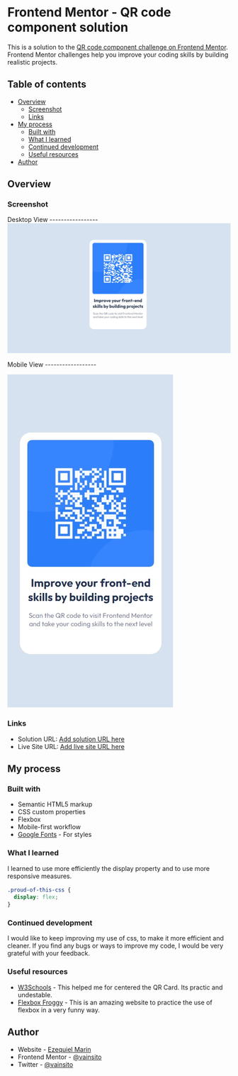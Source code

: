 # Frontend Mentor - QR code component solution

This is a solution to the [QR code component challenge on Frontend Mentor](https://www.frontendmentor.io/challenges/qr-code-component-iux_sIO_H). Frontend Mentor challenges help you improve your coding skills by building realistic projects. 

## Table of contents

- [Overview](#overview)
  - [Screenshot](#screenshot)
  - [Links](#links)
- [My process](#my-process)
  - [Built with](#built-with)
  - [What I learned](#what-i-learned)
  - [Continued development](#continued-development)
  - [Useful resources](#useful-resources)
- [Author](#author)


## Overview

### Screenshot
Desktop View -----------------
![](./images/desktop-view.jpg)


Mobile View ------------------


![](./images/mobile-view.jpg)

### Links

- Solution URL: [Add solution URL here](https://your-solution-url.com)
- Live Site URL: [Add live site URL here](https://vain-qrchallenge-frontendmentor.netlify.app/)

## My process

### Built with

- Semantic HTML5 markup
- CSS custom properties
- Flexbox
- Mobile-first workflow
- [Google Fonts](https://fonts.google.com/) - For styles


### What I learned
I learned to use more efficiently the display property and to use more responsive measures. 
```css
.proud-of-this-css {
  display: flex;
}
```

### Continued development

I would like to keep improving my use of css, to make it more efficient and cleaner. If you find any bugs or ways to improve my code, I would be very grateful with your feedback.


### Useful resources

- [W3Schools](https://www.w3schools.com/) - This helped me for centered the QR Card. Its practic and undestable.
- [Flexbox Froggy](https://flexboxfroggy.com/) - This is an amazing website to practice the use of flexbox in a very funny way.

## Author

- Website - [Ezequiel Marin](https://www.your-site.com)
- Frontend Mentor - [@vainsito](https://www.frontendmentor.io/profile/yourusername)
- Twitter - [@vainsito](https://www.twitter.com/vainsito)

